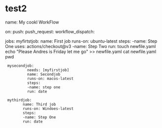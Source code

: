 # test2
 name: My cookl WorkFlow

on:
   push:
   push_request:
   workflow_dispatch:
   
jobs:
  myfirtstjob:
            name: First job
            runs-on: ubuntu-latest
            steps:
              -name: Step One
               uses: actions/checkout@v3
               -name: Step Two
               run:
                  touch newfile.yaml
                  echo "Please Andres is Friday let me go" >> newfile.yaml
                  cat newfile.yaml
                  pwd
                  
     mysecondjob:
              needs: [myfirstjob]
              name: Secondjob
              runs-on: macos-latest
              steps:
              -name: step one
              run: date
              
     mythirdjob:
            name: Third job
            runs-on: Windoes-latest
            steps:
            -name: Step One
            run: date
  
